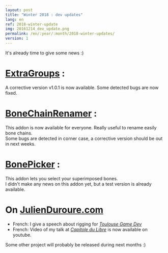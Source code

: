 ```yaml
---
layout: post
title: "Winter 2018 : dev updates"
lang: en
ref: 2018-winter-update
img: 20161214_dev_update.png
permalink: /en/:year/:month/2018-winter-updates/
version: 1
---
```


It's already time to give some news :)


# [ExtraGroups][1] :  
A corrective version v1.0.1 is now available. Some detected bugs are now fixed.

# [BoneChainRenamer][3] :
This addon is now available for everyone. Really useful to rename easily bone chains.  
Some bugs are detected in corner case, a corrective version should be out in next weeks.

# [BonePicker][2] :
This addon lets you select your superimposed bones.  
I didn't make any news on this addon yet, but a test version is already available.

# On [JulienDuroure.com][4]
*  French: I give a speech about rigging for _[Toulouse Game Dev][5]_
*  French: Video of my talk at _[Capitole du Libre][6]_ is now available on youtube.

Some other project will probably be released during next months :)

[1]: {{site.base_url}}/en/tools/ExtraGroups/
[2]: {{site.base_url}}/en/tools/BonePicker/
[3]: {{site.base_url}}/en/tools/BoneChainRenamer/
[4]: http://julienduroure.com/
[5]: http://julienduroure.com/en/2018/01/toulouse-game-dev-janvier-2018/
[6]: http://julienduroure.com/en/2018/02/video-capitole-du-libre-2017/
